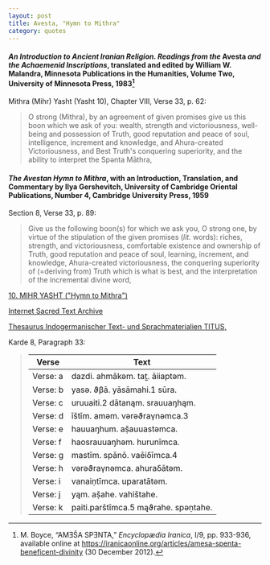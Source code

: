 ```yaml
---
layout: post
title: Avesta, "Hymn to Mithra"
category: quotes
---
```


#### *An Introduction to Ancient Iranian Religion. Readings from the* Avesta *and the Achaemenid Inscriptions*, translated and edited by William W. Malandra, Minnesota Publications in the Humanities, Volume Two, University of Minnesota Press, 1983[^1]

Mithra (Mihr) Yasht (Yasht 10), Chapter VIII, Verse 33, p. 62:

> O strong (Mithra), by an agreement of given promises give us this boon which we ask of you: wealth, strength and victoriousness, well-being and possession of Truth, good reputation and peace of soul, intelligence, increment and knowledge, and Ahura-created Victoriousness, and Best Truth's conquering superiority, and the ability to interpret the Spənta Māthra,

#### *The Avestan Hymn to Mithra*, with an Introduction, Translation, and Commentary by Ilya Gershevitch, University of Cambridge Oriental Publications, Number 4, Cambridge University Press, 1959

Section 8, Verse 33, p. 89:

> Give us the following boon(s) for which we ask you, O strong one, by virtue of the stipulation of the given promises (*lit.* words): riches, strength, and victoriousness, comfortable existence and ownership of Truth, good reputation and peace of soul, learning, increment, and knowledge, Ahura-created victoriousness, the conquering superiority of (=deriving from) Truth which is what is best, and the interpretation of the incremental divine word,

[^1]: M. Boyce, “AMƎŠA SPƎNTA,” *Encyclopædia Iranica*, I/9, pp. 933-936, available online at <https://iranicaonline.org/articles/amesa-spenta-beneficent-divinity> (30 December 2012).


[10. MIHR YASHT ("Hymn to Mithra")](http://www.avesta.org/ka/yt10sbe.htm)

[Internet Sacred Text Archive](https://sacred-texts.com/zor/index.htm)

[Thesaurus Indogermanischer Text- und Sprachmaterialien TITUS, ](https://titus.fkidg1.uni-frankfurt.de/texte/etcs/iran/airan/avesta/avest.htm?avest083.htm#Avest._Yt_10_33_a)

Karde 8, Paragraph 33:

> | Verse    	| Text                                 	|
> |----------	|--------------------------------------	|
> | Verse: a 	| dazdi. ahmākəm. tat̰. āiiaptəm.       	|
> | Verse: b 	| yasə. ϑβā. yāsāmahi.1 sūra.          	|
> | Verse: c 	| uruuaiti.2 dātanąm. srauuaŋhąm.      	|
> | Verse: d 	| īštīm. aməm. vərəϑraγnəmca.3         	|
> | Verse: e 	| hauuaŋhum. aṣ̌auuastəmca.             	|
> | Verse: f 	| haosrauuaŋhəm. hurunīmca.            	|
> | Verse: g 	| mastīm. spānō. vaēiδīmca.4           	|
> | Verse: h 	| vərəϑraγnəmca. ahuraδātəm.           	|
> | Verse: i 	| vanaiṇtīmca. uparatātəm.             	|
> | Verse: j 	| yąm. aṣ̌ahe. vahištahe.               	|
> | Verse: k 	| paiti.parštīmca.5 mąϑrahe. spəṇtahe. 	|